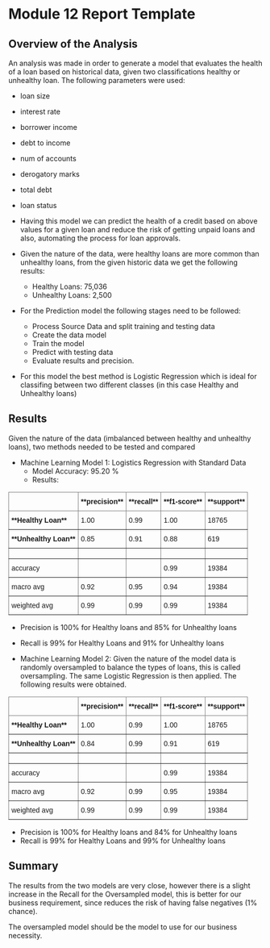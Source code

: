# Module 12 Report Template

## Overview of the Analysis

An analysis was made in order to generate a model that evaluates the health of a loan based on historical data, given two classifications healthy or unhealthy loan. The following parameters were used:

* loan size
* interest rate
* borrower income
* debt to income
* num of accounts
* derogatory marks
* total debt
* loan status

* Having this model we can predict the health of a credit based on above values for a given loan and reduce the risk of getting unpaid loans and also, automating the process for loan approvals.

* Given the nature of the data, were healthy loans are more common than unhealthy loans, from the given historic data we get the following results:
  * Healthy Loans: 75,036
  * Unhealthy Loans: 2,500

* For the Prediction model the following stages need to be followed:
  * Process Source Data and split training and testing data
  * Create the data model
  * Train the model
  * Predict with testing data
  * Evaluate results and precision.

* For this model the best method is Logistic Regression which is ideal for classifing between two different classes (in this case Healthy and Unhealthy loans)


## Results

Given the nature of the data (imbalanced between healthy and unhealthy loans), two methods needed to be tested and compared

* Machine Learning Model 1: Logistics Regression with Standard Data
  * Model Accuracy: 95.20 % 
  * Results: 
<style type="text/css">
.tg  {border-collapse:collapse;border-spacing:0;}
.tg td{border-color:black;border-style:solid;border-width:1px;font-family:Arial, sans-serif;font-size:14px;
  overflow:hidden;padding:10px 5px;word-break:normal;}
.tg th{border-color:black;border-style:solid;border-width:1px;font-family:Arial, sans-serif;font-size:14px;
  font-weight:normal;overflow:hidden;padding:10px 5px;word-break:normal;}
.tg .tg-0pky{border-color:inherit;text-align:left;vertical-align:top}
</style>
<table class="tg">
<thead>
  <tr>
    <th class="tg-0pky"></th>
    <th class="tg-0pky"><span style="font-weight:bold">**precision**</span></th>
    <th class="tg-0pky"><span style="font-weight:bold">**recall**</span></th>
    <th class="tg-0pky"><span style="font-weight:bold">**f1-score**</span></th>
    <th class="tg-0pky"><span style="font-weight:bold">**support**</span></th>
  </tr>
</thead>
<tbody>
  <tr>
    <td class="tg-0pky"><span style="font-weight:bold">**Healthy Loan**</span></td>
    <td class="tg-0pky">1.00</td>
    <td class="tg-0pky">0.99</td>
    <td class="tg-0pky">1.00</td>
    <td class="tg-0pky">18765</td>
  </tr>
  <tr>
    <td class="tg-0pky"><span style="font-weight:bold">**Unhealthy Loan**</span></td>
    <td class="tg-0pky">0.85</td>
    <td class="tg-0pky">0.91</td>
    <td class="tg-0pky">0.88</td>
    <td class="tg-0pky">619</td>
  </tr>
  <tr>
    <td class="tg-0pky"></td>
    <td class="tg-0pky"></td>
    <td class="tg-0pky"></td>
    <td class="tg-0pky"></td>
    <td class="tg-0pky"></td>
  </tr>
  <tr>
    <td class="tg-0pky">accuracy</td>
    <td class="tg-0pky"></td>
    <td class="tg-0pky"></td>
    <td class="tg-0pky">0.99</td>
    <td class="tg-0pky">19384</td>
  </tr>
  <tr>
    <td class="tg-0pky">macro avg</td>
    <td class="tg-0pky">0.92</td>
    <td class="tg-0pky">0.95</td>
    <td class="tg-0pky">0.94</td>
    <td class="tg-0pky">19384</td>
  </tr>
  <tr>
    <td class="tg-0pky">weighted avg</td>
    <td class="tg-0pky">0.99</td>
    <td class="tg-0pky">0.99</td>
    <td class="tg-0pky">0.99</td>
    <td class="tg-0pky">19384</td>
  </tr>
</tbody>
</table>

  * Precision is 100% for Healthy loans and 85% for Unhealthy loans
  * Recall is 99% for Healthy Loans and 91% for Unhealthy loans


* Machine Learning Model 2: Given the nature of the model data is randomly oversampled to balance the types of loans, this is called oversampling. The same Logistic Regression is then applied. The following results were obtained.
<style type="text/css">
.tg  {border-collapse:collapse;border-spacing:0;}
.tg td{border-color:black;border-style:solid;border-width:1px;font-family:Arial, sans-serif;font-size:14px;
  overflow:hidden;padding:10px 5px;word-break:normal;}
.tg th{border-color:black;border-style:solid;border-width:1px;font-family:Arial, sans-serif;font-size:14px;
  font-weight:normal;overflow:hidden;padding:10px 5px;word-break:normal;}
.tg .tg-0pky{border-color:inherit;text-align:left;vertical-align:top}
</style>
<table class="tg">
<thead>
  <tr>
    <th class="tg-0pky"></th>
    <th class="tg-0pky"><span style="font-weight:bold">**precision**</span></th>
    <th class="tg-0pky"><span style="font-weight:bold">**recall**</span></th>
    <th class="tg-0pky"><span style="font-weight:bold">**f1-score**</span></th>
    <th class="tg-0pky"><span style="font-weight:bold">**support**</span></th>
  </tr>
</thead>
<tbody>
  <tr>
    <td class="tg-0pky"><span style="font-weight:bold">**Healthy Loan**</span></td>
    <td class="tg-0pky">1.00</td>
    <td class="tg-0pky">0.99</td>
    <td class="tg-0pky">1.00</td>
    <td class="tg-0pky">18765</td>
  </tr>
  <tr>
    <td class="tg-0pky"><span style="font-weight:bold">**Unhealthy Loan**</span></td>
    <td class="tg-0pky">0.84</td>
    <td class="tg-0pky">0.99</td>
    <td class="tg-0pky">0.91</td>
    <td class="tg-0pky">619</td>
  </tr>
  <tr>
    <td class="tg-0pky"></td>
    <td class="tg-0pky"></td>
    <td class="tg-0pky"></td>
    <td class="tg-0pky"></td>
    <td class="tg-0pky"></td>
  </tr>
  <tr>
    <td class="tg-0pky">accuracy</td>
    <td class="tg-0pky"></td>
    <td class="tg-0pky"></td>
    <td class="tg-0pky">0.99</td>
    <td class="tg-0pky">19384</td>
  </tr>
  <tr>
    <td class="tg-0pky">macro avg</td>
    <td class="tg-0pky">0.92</td>
    <td class="tg-0pky">0.99</td>
    <td class="tg-0pky">0.95</td>
    <td class="tg-0pky">19384</td>
  </tr>
  <tr>
    <td class="tg-0pky">weighted avg</td>
    <td class="tg-0pky">0.99</td>
    <td class="tg-0pky">0.99</td>
    <td class="tg-0pky">0.99</td>
    <td class="tg-0pky">19384</td>
  </tr>
</tbody>
</table>

  * Precision is 100% for Healthy loans and 84% for Unhealthy loans
  * Recall is 99% for Healthy Loans and 99% for Unhealthy loans

## Summary

The results from the two models are very close, however there is a slight increase in the Recall for the Oversampled model, this is better for our business requirement, since reduces the risk of having false negatives (1% chance).

The oversampled model should be the model to use for our business necessity.
